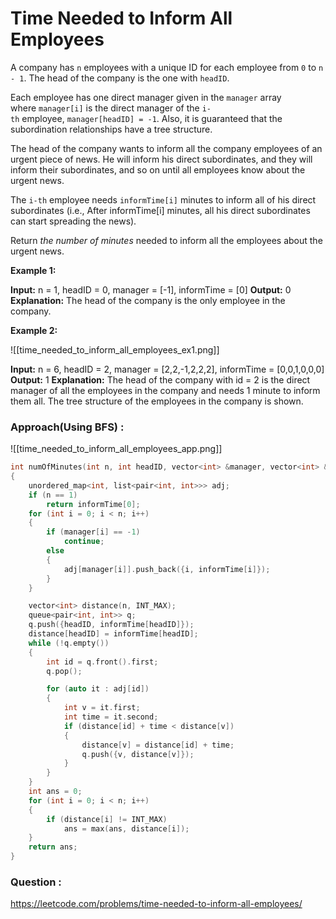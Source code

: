# Time Needed to Inform All Employees

A company has `n` employees with a unique ID for each employee from `0` to `n - 1`. The head of the company is the one with `headID`.

Each employee has one direct manager given in the `manager` array where `manager[i]` is the direct manager of the `i-th` employee, `manager[headID] = -1`. Also, it is guaranteed that the subordination relationships have a tree structure.

The head of the company wants to inform all the company employees of an urgent piece of news. He will inform his direct subordinates, and they will inform their subordinates, and so on until all employees know about the urgent news.

The `i-th` employee needs `informTime[i]` minutes to inform all of his direct subordinates (i.e., After informTime[i] minutes, all his direct subordinates can start spreading the news).

Return _the number of minutes_ needed to inform all the employees about the urgent news.

**Example 1:**

**Input:** n = 1, headID = 0, manager = [-1], informTime = [0]
**Output:** 0
**Explanation:** The head of the company is the only employee in the company.

**Example 2:**

![[time_needed_to_inform_all_employees_ex1.png]]

**Input:** n = 6, headID = 2, manager = [2,2,-1,2,2,2], informTime = [0,0,1,0,0,0]
**Output:** 1
**Explanation:** The head of the company with id = 2 is the direct manager of all the employees in the company and needs 1 minute to inform them all.
The tree structure of the employees in the company is shown.


### Approach(Using BFS) :

![[time_needed_to_inform_all_employees_app.png]]

```cpp
int numOfMinutes(int n, int headID, vector<int> &manager, vector<int> &informTime)
{
    unordered_map<int, list<pair<int, int>>> adj;
    if (n == 1)
        return informTime[0];
    for (int i = 0; i < n; i++)
    {
        if (manager[i] == -1)
            continue;
        else
        {
            adj[manager[i]].push_back({i, informTime[i]});
        }
    }

    vector<int> distance(n, INT_MAX);
    queue<pair<int, int>> q;
    q.push({headID, informTime[headID]});
    distance[headID] = informTime[headID];
    while (!q.empty())
    {
        int id = q.front().first;
        q.pop();

        for (auto it : adj[id])
        {
            int v = it.first;
            int time = it.second;
            if (distance[id] + time < distance[v])
            {
                distance[v] = distance[id] + time;
                q.push({v, distance[v]});
            }
        }
    }
    int ans = 0;
    for (int i = 0; i < n; i++)
    {
        if (distance[i] != INT_MAX)
            ans = max(ans, distance[i]);
    }
    return ans;
}
```


### Question :

https://leetcode.com/problems/time-needed-to-inform-all-employees/